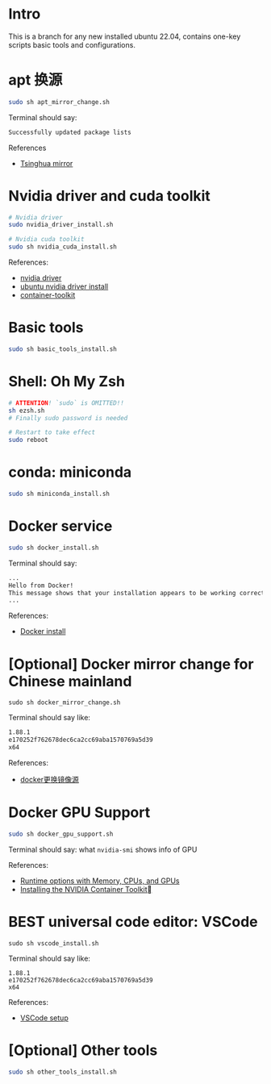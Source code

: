 # Intro

This is a branch for any new installed ubuntu 22.04, contains one-key scripts basic tools and configurations.

# apt 换源
```bash
sudo sh apt_mirror_change.sh
```

Terminal should say:
```bash
Successfully updated package lists
```

References
- [Tsinghua mirror](https://mirrors.tuna.tsinghua.edu.cn/help/ubuntu/)

# Nvidia driver and cuda toolkit
```bash
# Nvidia driver
sudo nvidia_driver_install.sh

# Nvidia cuda toolkit
sudo sh nvidia_cuda_install.sh
```

References:
- [nvidia driver](https://www.nvidia.com/Download/index.aspx?lang=en-us)
- [ubuntu nvidia driver install](https://ubuntu.com/server/docs/nvidia-drivers-installation)
- [container-toolkit](https://docs.nvidia.com/datacenter/cloud-native/container-toolkit/latest/install-guide.html)

# Basic tools
```bash
sudo sh basic_tools_install.sh
```

# Shell: Oh My Zsh
```bash
# ATTENTION! `sudo` is OMITTED!!
sh ezsh.sh 
# Finally sudo password is needed

# Restart to take effect
sudo reboot
```

# conda: miniconda
```bash
sudo sh miniconda_install.sh
```

# Docker service
```bash
sudo sh docker_install.sh
```

Terminal should say:

```bash
...
Hello from Docker!
This message shows that your installation appears to be working correctly.
...
```

References:
- [Docker install](https://docs.docker.com/engine/install/ubuntu/)

# [Optional] Docker mirror change for Chinese mainland
```
sudo sh docker_mirror_change.sh
```

Terminal should say like:
```bash
1.88.1
e170252f762678dec6ca2cc69aba1570769a5d39
x64
```

References:
- [docker更换镜像源](https://www.jianshu.com/p/b4a6239712bf)

# Docker GPU Support
```bash
sudo sh docker_gpu_support.sh
```

Terminal should say:
what `nvidia-smi` shows info of GPU


References:
- [Runtime options with Memory, CPUs, and GPUs](https://docs.docker.com/config/containers/resource_constraints/#access-an-nvidia-gpu)
- [Installing the NVIDIA Container Toolkit](https://docs.nvidia.com/datacenter/cloud-native/container-toolkit/latest/install-guide.html)

# BEST universal code editor: VSCode
```
sudo sh vscode_install.sh
```

Terminal should say like:
```
1.88.1
e170252f762678dec6ca2cc69aba1570769a5d39
x64
```

References:
- [VSCode setup](https://code.visualstudio.com/docs/setup/linux)


# [Optional] Other tools

```bash
sudo sh other_tools_install.sh
```
